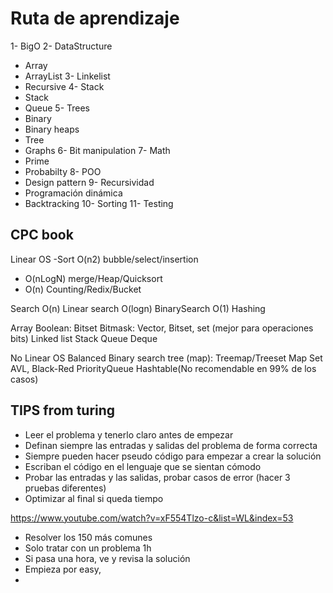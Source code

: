 # Ruta de aprendizaje

1- BigO
2- DataStructure
  - Array 
  - ArrayList
3- Linkelist
  - Recursive
4- Stack
  - Stack
  - Queue
5- Trees
  - Binary
  - Binary heaps
  - Tree
  - Graphs
6- Bit manipulation
7- Math
  - Prime
  - Probabilty
8- POO
  - Design pattern
9- Recursividad
  - Programación dinámica
  - Backtracking
10- Sorting
11- Testing

## CPC book
Linear OS
-Sort O(n2) bubble/select/insertion
- O(nLogN) merge/Heap/Quicksort
- O(n) Counting/Redix/Bucket
  
Search
O(n) Linear search
O(logn) BinarySearch
O(1) Hashing

Array Boolean: Bitset
Bitmask: Vector, Bitset, set<int> (mejor para operaciones bits)
Linked list 
Stack
Queue
Deque

No Linear OS
Balanced Binary search tree (map): Treemap/Treeset
Map
Set
AVL, Black-Red
PriorityQueue
Hashtable(No recomendable en 99% de los casos)


TIPS from turing
---
- Leer el problema y tenerlo claro antes de empezar
- Definan siempre las entradas y salidas del problema de forma correcta
- Siempre pueden hacer pseudo código para empezar a crear la solución
- Escriban el código en el lenguaje que se sientan cómodo
- Probar las entradas y las salidas, probar casos de error (hacer 3 pruebas diferentes)
- Optimizar al final si queda tiempo


https://www.youtube.com/watch?v=xF554Tlzo-c&list=WL&index=53
- Resolver los 150 más comunes
- Solo tratar con un problema 1h
- Si pasa una hora, ve y revisa la solución
- Empieza por easy,
- 
